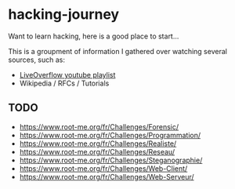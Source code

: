 # hacking-journey
Want to learn hacking, here is a good place to start...

This is a groupment of information I gathered over watching several sources, such as:
* [LiveOverflow youtube playlist](https://www.youtube.com/watch?v=iyAyN3GFM7A&list=PLhixgUqwRTjxglIswKp9mpkfPNfHkzyeN)
* Wikipedia / RFCs / Tutorials

## TODO
* https://www.root-me.org/fr/Challenges/Forensic/
* https://www.root-me.org/fr/Challenges/Programmation/
* https://www.root-me.org/fr/Challenges/Realiste/
* https://www.root-me.org/fr/Challenges/Reseau/
* https://www.root-me.org/fr/Challenges/Steganographie/
* https://www.root-me.org/fr/Challenges/Web-Client/
* https://www.root-me.org/fr/Challenges/Web-Serveur/
